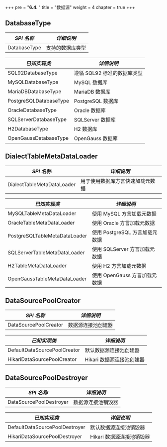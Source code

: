 +++
pre = "<b>6.4. </b>"
title = "数据源"
weight = 4
chapter = true
+++

## DatabaseType

| *SPI 名称*              | *详细说明*               |
| ---------------------- | ----------------------- |
| DatabaseType           | 支持的数据库类型           |

| *已知实现类*             | *详细说明*               |
| ---------------------- | ----------------------- |
| SQL92DatabaseType      | 遵循 SQL92 标准的数据库类型 |
| MySQLDatabaseType      | MySQL 数据库             |
| MariaDBDatabaseType    | MariaDB 数据库           |
| PostgreSQLDatabaseType | PostgreSQL 数据库        |
| OracleDatabaseType     | Oracle 数据库            |
| SQLServerDatabaseType  | SQLServer 数据库         |
| H2DatabaseType         | H2 数据库                |
| OpenGaussDatabaseType  | OpenGauss 数据库         |

## DialectTableMetaDataLoader

| *SPI 名称*                    | *详细说明*                   |
| ---------------------------- | --------------------------- |
| DialectTableMetaDataLoader   | 用于使用数据库方言快速加载元数据  |

| *已知实现类*                    | *详细说明*                   |
| ----------------------------- | --------------------------- |
| MySQLTableMetaDataLoader      | 使用 MySQL 方言加载元数据      |
| OracleTableMetaDataLoader     | 使用 Oracle 方言加载元数据     |
| PostgreSQLTableMetaDataLoader | 使用 PostgreSQL 方言加载元数据 |
| SQLServerTableMetaDataLoader  | 使用 SQLServer 方言加载元数据  |
| H2TableMetaDataLoader         | 使用 H2 方言加载元数据         |
| OpenGaussTableMetaDataLoader  | 使用 OpenGauss 方言加载元数据  |

## DataSourcePoolCreator

| *SPI 名称*                    | *详细说明*              |
| ---------------------------- | ---------------------- |
| DataSourcePoolCreator        | 数据源连接池创建器        |

| *已知实现类*                   | *详细说明*              |
| ---------------------------- | ---------------------- |
| DefaultDataSourcePoolCreator | 默认数据源连接池创建器     |
| HikariDataSourcePoolCreator  | Hikari 数据源连接池创建器 |

## DataSourcePoolDestroyer

| *SPI 名称*                      | *详细说明*              |
| ------------------------------ | ---------------------- |
| DataSourcePoolDestroyer        | 数据源连接池销毁器        |

| *已知实现类*                     | *详细说明*              |
| ------------------------------ | ---------------------- |
| DefaultDataSourcePoolDestroyer | 默认数据源连接池销毁器     |
| HikariDataSourcePoolDestroyer  | Hikari 数据源连接池销毁器 |
